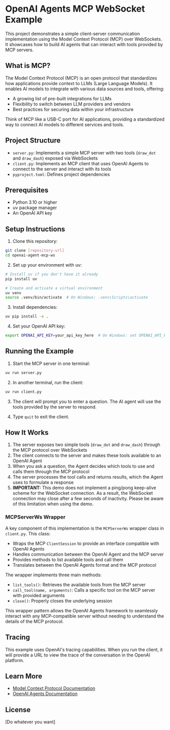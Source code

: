 # OpenAI Agents MCP WebSocket Example

This project demonstrates a simple client-server communication implementation using the Model Context Protocol (MCP) over WebSockets. It showcases how to build AI agents that can interact with tools provided by MCP servers.

## What is MCP?

The Model Context Protocol (MCP) is an open protocol that standardizes how applications provide context to LLMs (Large Language Models). It enables AI models to integrate with various data sources and tools, offering:

- A growing list of pre-built integrations for LLMs
- Flexibility to switch between LLM providers and vendors
- Best practices for securing data within your infrastructure

Think of MCP like a USB-C port for AI applications, providing a standardized way to connect AI models to different services and tools.

## Project Structure

- `server.py`: Implements a simple MCP server with two tools (`draw_dot` and `draw_dash`) exposed via WebSockets
- `client.py`: Implements an MCP client that uses OpenAI Agents to connect to the server and interact with its tools
- `pyproject.toml`: Defines project dependencies

## Prerequisites

- Python 3.10 or higher
- uv package manager
- An OpenAI API key

## Setup Instructions

1. Clone this repository:
```bash
git clone [repository-url]
cd openai-agent-mcp-ws
```

2. Set up your environment with uv:
```bash
# Install uv if you don't have it already
pip install uv

# Create and activate a virtual environment
uv venv
source .venv/bin/activate  # On Windows: .venv\Scripts\activate
```

3. Install dependencies:
```bash
uv pip install -e .
```

4. Set your OpenAI API key:
```bash
export OPENAI_API_KEY=your_api_key_here  # On Windows: set OPENAI_API_KEY=your_api_key_here
```

## Running the Example

1. Start the MCP server in one terminal:
```bash
uv run server.py
```

2. In another terminal, run the client:
```bash
uv run client.py
```

3. The client will prompt you to enter a question. The AI agent will use the tools provided by the server to respond.

4. Type `quit` to exit the client.

## How It Works

1. The server exposes two simple tools (`draw_dot` and `draw_dash`) through the MCP protocol over WebSockets
2. The client connects to the server and makes these tools available to an OpenAI Agent
3. When you ask a question, the Agent decides which tools to use and calls them through the MCP protocol
4. The server processes the tool calls and returns results, which the Agent uses to formulate a response
5. **IMPORTANT:** This demo does not implement a ping/pong keep-alive scheme for the WebSocket connection. As a result, the WebSocket connection may close after a few seconds of inactivity. Please be aware of this limitation when using the demo.

### MCPServerWs Wrapper

A key component of this implementation is the `MCPServerWs` wrapper class in `client.py`. This class:

- Wraps the MCP `ClientSession` to provide an interface compatible with OpenAI Agents
- Handles communication between the OpenAI Agent and the MCP server
- Provides methods to list available tools and call them
- Translates between the OpenAI Agents format and the MCP protocol

The wrapper implements three main methods:
- `list_tools()`: Retrieves the available tools from the MCP server
- `call_tool(name, arguments)`: Calls a specific tool on the MCP server with provided arguments
- `close()`: Properly closes the underlying session

This wrapper pattern allows the OpenAI Agents framework to seamlessly interact with any MCP-compatible server without needing to understand the details of the MCP protocol.

## Tracing

This example uses OpenAI's tracing capabilities. When you run the client, it will provide a URL to view the trace of the conversation in the OpenAI platform.

## Learn More

- [Model Context Protocol Documentation](https://modelcontextprotocol.io/introduction)
- [OpenAI Agents Documentation](https://platform.openai.com/docs/agents/overview)

## License

[Do whatever you want]
